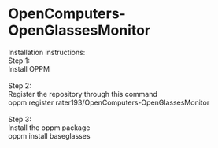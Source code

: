 # OpenComputers-OpenGlassesMonitor

Installation instructions:<br/>
Step 1:<br/>
Install OPPM<br/>
<br/>
Step 2:<br/>
Register the repository through this command<br/>
oppm register rater193/OpenComputers-OpenGlassesMonitor<br/>
<br/>
Step 3:<br/>
Install the oppm package<br/>
oppm install baseglasses
